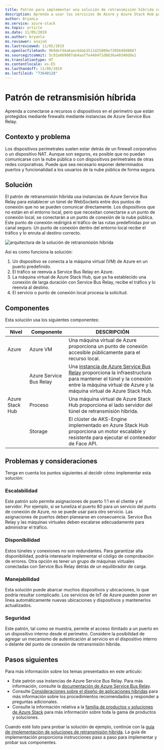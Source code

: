 ```yaml
---
title: Patrón para implementar una solución de retransmisión híbrida con Azure y Azure Stack Hub
description: Aprenda a usar los servicios de Azure y Azure Stack Hub para conectarse a recursos perimetrales o a dispositivos protegidos por firewalls.
author: BryanLa
ms.service: azure-stack
ms.topic: article
ms.date: 11/05/2019
ms.author: bryanla
ms.reviewer: anajod
ms.lastreviewed: 11/05/2019
ms.openlocfilehash: 9b9defd4a6aec6dab3511425089e7395649d8087
ms.sourcegitcommit: 5c92a669007ab4aaffe4484f1d8836a40340dde1
ms.translationtype: HT
ms.contentlocale: es-ES
ms.lasthandoff: 11/06/2019
ms.locfileid: "73640128"
---
```

# <a name="hybrid-relay-pattern"></a>Patrón de retransmisión híbrida

Aprenda a conectarse a recursos o dispositivos en el perímetro que están protegidos mediante firewalls mediante instancias de Azure Service Bus Relay.

## <a name="context-and-problem"></a>Contexto y problema

Los dispositivos perimetrales suelen estar detrás de un firewall corporativo o un dispositivo NAT. Aunque son seguros, es posible que no puedan comunicarse con la nube pública o con dispositivos perimetrales de otras redes corporativas. Puede que sea necesario exponer determinados puertos y funcionalidad a los usuarios de la nube pública de forma segura. 

## <a name="solution"></a>Solución

El patrón de retransmisión híbrida usa instancias de Azure Service Bus Relay para establecer un túnel de WebSockets entre dos puntos de conexión que no se pueden comunicar directamente. Los dispositivos que no están en el entorno local, pero que necesitan conectarse a un punto de conexión local, se conectarán a un punto de conexión de la nube pública. Este punto de conexión redirigirá el tráfico de las rutas predefinidas por un canal seguro. Un punto de conexión dentro del entorno local recibe el tráfico y lo enruta al destino correcto. 

![arquitectura de la solución de retransmisión híbrida](media/pattern-hybrid-relay/solution-architecture.png)

Así es como funciona la solución: 

1. Un dispositivo se conecta a la máquina virtual (VM) de Azure en un puerto predefinido.
2. El tráfico se reenvía a Service Bus Relay en Azure.
3. La máquina virtual de Azure Stack Hub, que ya ha establecido una conexión de larga duración con Service Bus Relay, recibe el tráfico y lo reenvía al destino.
4. El servicio o punto de conexión local procesa la solicitud. 

## <a name="components"></a>Componentes

Esta solución usa los siguientes componentes:

| Nivel | Componente | DESCRIPCIÓN |
|----------|-----------|-------------|
| Azure | Azure VM | Una máquina virtual de Azure proporciona un punto de conexión accesible públicamente para el recurso local. |
| | Azure Service Bus Relay | Una [instancia de Azure Service Bus Relay](/azure/service-bus-relay/) proporciona la infraestructura para mantener el túnel y la conexión entre la máquina virtual de Azure y la máquina virtual de Azure Stack Hub.|
| Azure Stack Hub | Proceso | Una máquina virtual de Azure Stack Hub proporciona el lado servidor del túnel de retransmisión híbrida. |
| | Storage | El clúster de AKS-Engine implementado en Azure Stack Hub proporciona un motor escalable y resistente para ejecutar el contenedor de Face API.|

## <a name="issues-and-considerations"></a>Problemas y consideraciones

Tenga en cuenta los puntos siguientes al decidir cómo implementar esta solución:

### <a name="scalability"></a>Escalabilidad 

Este patrón solo permite asignaciones de puerto 1:1 en el cliente y el servidor. Por ejemplo, si se tuneliza el puerto 80 para un servicio del punto de conexión de Azure, no se puede usar para otro servicio. Las asignaciones de puertos deben planearse en consecuencia. Service Bus Relay y las máquinas virtuales deben escalarse adecuadamente para administrar el tráfico.

### <a name="availability"></a>Disponibilidad

Estos túneles y conexiones no son redundantes. Para garantizar alta disponibilidad, podría interesarle implementar el código de comprobación de errores. Otra opción es tener un grupo de máquinas virtuales conectadas con Service Bus Relay detrás de un equilibrador de carga.

### <a name="manageability"></a>Manejabilidad

Esta solución puede abarcar muchos dispositivos y ubicaciones, lo que podría resultar complicado. Los servicios de IoT de Azure pueden poner en línea automáticamente nuevas ubicaciones y dispositivos y mantenerlos actualizados.

### <a name="security"></a>Seguridad

Este patrón, tal como se muestra, permite el acceso ilimitado a un puerto en un dispositivo interno desde el perímetro. Considere la posibilidad de agregar un mecanismo de autenticación al servicio en el dispositivo interno o delante del punto de conexión de retransmisión híbrida. 

## <a name="next-steps"></a>Pasos siguientes

Para más información sobre los temas presentados en este artículo:
- Este patrón usa instancias de Azure Service Bus Relay. Para más información, consulte la [documentación de Azure Service Bus Relay](/azure/service-bus-relay/).
- Consulte [Consideraciones sobre el diseño de aplicaciones híbridas](overview-app-design-considerations.md) para más información sobre los procedimientos recomendados y responder a preguntas adicionales.
- Consulte la información relativa a la [familia de productos y soluciones de Azure Stack](/azure-stack) para más información sobre toda la gama de productos y soluciones.

Cuando esté listo para probar la solución de ejemplo, continúe con la [guía de implementación de soluciones de retransmisión híbrida](https://aka.ms/hybridrelaydeployment). La guía de implementación proporciona instrucciones paso a paso para implementar y probar sus componentes.
